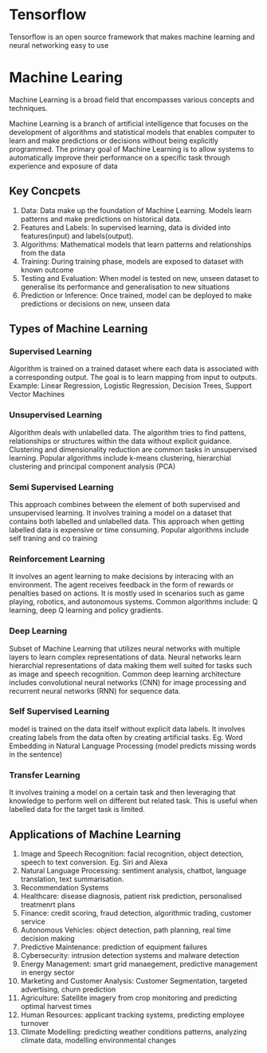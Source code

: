 # Tensorflow 
Tensorflow is an open source framework that makes machine learning and neural networking easy to use

# Machine Learing
Machine Learning is a broad field that encompasses various concepts and techniques.

Machine Learning is a branch of artificial intelligence that focuses on the development of algorithms and statistical models that enables computer to learn and make predictions or decisions without being explicitly programmed. The primary goal of Machine Learning is to allow systems to automatically improve their performance on a specific task through experience and exposure of data 

## Key Concpets
1.  Data: Data make up the foundation of Machine Learning. Models learn patterns and make predictions on historical data.
2.  Features and Labels: In supervised learning, data is divided into features(input) and labels(output).
3.  Algorithms: Mathematical models that learn patterns and relationships from the data
4.  Training: During training phase, models are exposed to dataset with known outcome
5.  Testing and Evaluation: When model is tested on new, unseen dataset to generalise its performance and generalisation to new situations
6.  Prediction or Inference: Once trained, model can be deployed to make predictions or decisions on new, unseen data

## Types of Machine Learning
### Supervised Learning
Algorithm is trained on a trained dataset where each data is associated with a corresponding output. The goal is to learn mapping from input to outputs. Example: Linear Regression, Logistic Regression, Decision Trees, Support Vector Machines
### Unsupervised Learning
Algorithm deals with unlabelled data. The algorithm tries to find pattens, relationships or structures within the data without explicit guidance. Clustering and dimensionality reduction are common tasks in unsupervised learning. Popular algorithms include k-means clustering, hierarchial clustering and principal component analysis (PCA)
### Semi Supervised Learning
This approach combines between the element of both supervised and unsupervised learning. It involves training a model on a dataset that contains both labelled and unlabelled data. This approach when getting labelled data is expensive or time consuming. Popular algorithms include self traning and co training
### Reinforcement Learning
It involves an agent learning to make decisions by interacing with an environment. The agent receives feedback in the form of rewards or penalties based on actions. It is mostly used in scenarios such as game playing, robotics, and autonomous systems. Common algorithms include: Q learning, deep Q learning and policy gradients.
### Deep Learning
Subset of Machine Learning that utilizes neural networks with multiple layers to learn complex representations of data. Neural networks learn hierarchial representations of data making them well suited for tasks such as image and speech recognition. Common deep learning architecture includes convolutional neural networks (CNN) for image processing and recurrent neural networks (RNN) for sequence data.
### Self Supervised Learning
model is trained on the data itself without explicit data labels. It involves creating labels from the data often by creating artificial tasks. Eg. Word Embedding in Natural Language Processing (model predicts missing words in the sentence)
### Transfer Learning
It involves training a model on a certain task and then leveraging that knowledge to perform well on different but related task. This is useful when labelled data for the target task is limited.

## Applications of Machine Learning
1. Image and Speech Recognition: facial recognition, object detection, speech to text conversion. Eg. Siri and Alexa
2. Natural Language Processing: sentiment analysis, chatbot, language translation, text summarisation. 
3. Recommendation Systems
4. Healthcare: disease diagnosis, patient risk prediction, personalised treatmenrt plans
5. Finance: credit scoring, fraud detection, algorithmic trading, customer service
6. Autonomous Vehicles: object detection, path planning, real time decision making
7. Predictive Maintenance: prediction of equipment failures
8. Cybersecurity: intrusion detection systems and malware detection
9. Energy Management: smart grid manaegement, predictive management in energy sector
10. Marketing and Customer Analysis: Customer Segmentation, targeted advertising, churn prediction
11. Agriculture: Satellite imagery from crop monitoring and predicting optimal harvest times
12. Human Resources: applicant tracking systems, predicting employee turnover
13. Climate Modelling: predicting weather conditions patterns, analyzing climate data, modelling environmental changes
